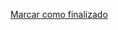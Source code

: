 <a onclick="test()" href="http://147.182.201.108:8080/finish/editors-nano" target="_parent" class="btn primary-btn">Marcar como finalizado</a>
